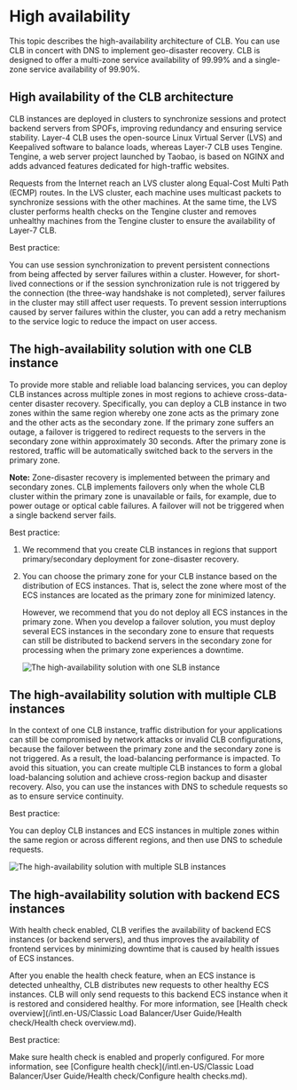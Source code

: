 # High availability

This topic describes the high-availability architecture of CLB. You can use CLB in concert with DNS to implement geo-disaster recovery. CLB is designed to offer a multi-zone service availability of 99.99% and a single-zone service availability of 99.90%.

## High availability of the CLB architecture

CLB instances are deployed in clusters to synchronize sessions and protect backend servers from SPOFs, improving redundancy and ensuring service stability. Layer-4 CLB uses the open-source Linux Virtual Server \(LVS\) and Keepalived software to balance loads, whereas Layer-7 CLB uses Tengine. Tengine, a web server project launched by Taobao, is based on NGINX and adds advanced features dedicated for high-traffic websites.

Requests from the Internet reach an LVS cluster along Equal-Cost Multi Path \(ECMP\) routes. In the LVS cluster, each machine uses multicast packets to synchronize sessions with the other machines. At the same time, the LVS cluster performs health checks on the Tengine cluster and removes unhealthy machines from the Tengine cluster to ensure the availability of Layer-7 CLB.

Best practice:

You can use session synchronization to prevent persistent connections from being affected by server failures within a cluster. However, for short-lived connections or if the session synchronization rule is not triggered by the connection \(the three-way handshake is not completed\), server failures in the cluster may still affect user requests. To prevent session interruptions caused by server failures within the cluster, you can add a retry mechanism to the service logic to reduce the impact on user access.

## The high-availability solution with one CLB instance

To provide more stable and reliable load balancing services, you can deploy CLB instances across multiple zones in most regions to achieve cross-data-center disaster recovery. Specifically, you can deploy a CLB instance in two zones within the same region whereby one zone acts as the primary zone and the other acts as the secondary zone. If the primary zone suffers an outage, a failover is triggered to redirect requests to the servers in the secondary zone within approximately 30 seconds. After the primary zone is restored, traffic will be automatically switched back to the servers in the primary zone.

**Note:** Zone-disaster recovery is implemented between the primary and secondary zones. CLB implements failovers only when the whole CLB cluster within the primary zone is unavailable or fails, for example, due to power outage or optical cable failures. A failover will not be triggered when a single backend server fails.

Best practice:

1.  We recommend that you create CLB instances in regions that support primary/secondary deployment for zone-disaster recovery.
2.  You can choose the primary zone for your CLB instance based on the distribution of ECS instances. That is, select the zone where most of the ECS instances are located as the primary zone for minimized latency.

    However, we recommend that you do not deploy all ECS instances in the primary zone. When you develop a failover solution, you must deploy several ECS instances in the secondary zone to ensure that requests can still be distributed to backend servers in the secondary zone for processing when the primary zone experiences a downtime.

    ![The high-availability solution with one SLB instance](https://static-aliyun-doc.oss-accelerate.aliyuncs.com/assets/img/en-US/7642522161/p3122.png)


## The high-availability solution with multiple CLB instances

In the context of one CLB instance, traffic distribution for your applications can still be compromised by network attacks or invalid CLB configurations, because the failover between the primary zone and the secondary zone is not triggered. As a result, the load-balancing performance is impacted. To avoid this situation, you can create multiple CLB instances to form a global load-balancing solution and achieve cross-region backup and disaster recovery. Also, you can use the instances with DNS to schedule requests so as to ensure service continuity.

Best practice:

You can deploy CLB instances and ECS instances in multiple zones within the same region or across different regions, and then use DNS to schedule requests.

![The high-availability solution with multiple SLB instances](https://static-aliyun-doc.oss-accelerate.aliyuncs.com/assets/img/en-US/7642522161/p3121.png)

## The high-availability solution with backend ECS instances

With health check enabled, CLB verifies the availability of backend ECS instances \(or backend servers\), and thus improves the availability of frontend services by minimizing downtime that is caused by health issues of ECS instances.

After you enable the health check feature, when an ECS instance is detected unhealthy, CLB distributes new requests to other healthy ECS instances. CLB will only send requests to this backend ECS instance when it is restored and considered healthy. For more information, see [Health check overview](/intl.en-US/Classic Load Balancer/User Guide/Health check/Health check overview.md).

Best practice:

Make sure health check is enabled and properly configured. For more information, see [Configure health check](/intl.en-US/Classic Load Balancer/User Guide/Health check/Configure health checks.md).


